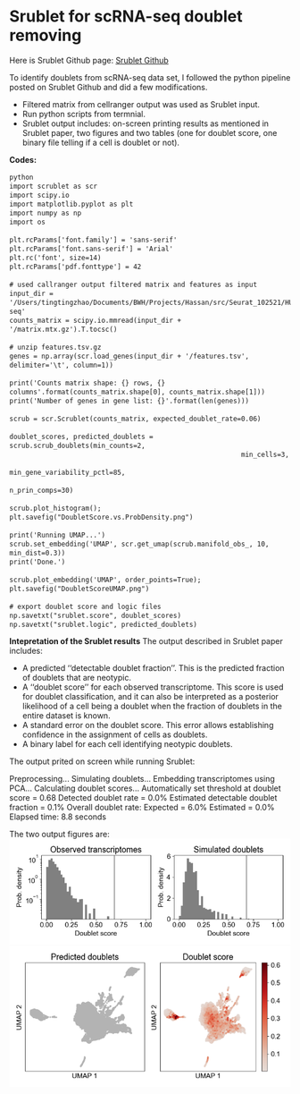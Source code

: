 # Srublet for scRNA-seq doublet removing

Here is Srublet Github page: [Srublet Github](https://github.com/swolock/scrublet)

To identify doublets from scRNA-seq data set, I followed the python pipeline posted on Srublet Github and did a few modifications. 

- Filtered matrix from cellranger output was used as Srublet input.
- Run python scripts from termnial.
- Srublet output includes: on-screen printing results as mentioned in Srublet paper, two figures and two tables (one for doublet score, one binary file telling if a cell is doublet or not).

**Codes:**
```
python
import scrublet as scr
import scipy.io
import matplotlib.pyplot as plt
import numpy as np
import os

plt.rcParams['font.family'] = 'sans-serif'
plt.rcParams['font.sans-serif'] = 'Arial'
plt.rc('font', size=14)
plt.rcParams['pdf.fonttype'] = 42

# used callranger output filtered matrix and features as input
input_dir = '/Users/tingtingzhao/Documents/BWH/Projects/Hassan/src/Seurat_102521/HUB_hassan2021_scRNA-seq'
counts_matrix = scipy.io.mmread(input_dir + '/matrix.mtx.gz').T.tocsc()

# unzip features.tsv.gz
genes = np.array(scr.load_genes(input_dir + '/features.tsv', delimiter='\t', column=1))

print('Counts matrix shape: {} rows, {} columns'.format(counts_matrix.shape[0], counts_matrix.shape[1]))
print('Number of genes in gene list: {}'.format(len(genes)))

scrub = scr.Scrublet(counts_matrix, expected_doublet_rate=0.06)

doublet_scores, predicted_doublets = scrub.scrub_doublets(min_counts=2,
                                                          min_cells=3,
                                                          min_gene_variability_pctl=85,
                                                          n_prin_comps=30)

scrub.plot_histogram();
plt.savefig("DoubletScore.vs.ProbDensity.png")

print('Running UMAP...')
scrub.set_embedding('UMAP', scr.get_umap(scrub.manifold_obs_, 10, min_dist=0.3))
print('Done.')

scrub.plot_embedding('UMAP', order_points=True);
plt.savefig("DoubletScoreUMAP.png")

# export doublet score and logic files
np.savetxt("srublet.score", doublet_scores)
np.savetxt("srublet.logic", predicted_doublets)
```
**Intepretation of the Srublet results**
The output described in Srublet paper includes:
- A predicted ‘‘detectable doublet fraction’’. This is the predicted fraction of doublets that are neotypic.
- A ‘‘doublet score’’ for each observed transcriptome. This score is used for doublet classification, and it can also be interpreted as a posterior likelihood of a cell being a doublet when the fraction of doublets in the entire dataset is known.
- A standard error on the doublet score. This error allows establishing confidence in the assignment of cells as doublets.
- A binary label for each cell identifying neotypic doublets.

The output prited on screen while running Srublet:

Preprocessing...
Simulating doublets...
Embedding transcriptomes using PCA...
Calculating doublet scores...
Automatically set threshold at doublet score = 0.68
Detected doublet rate = 0.0%
Estimated detectable doublet fraction = 0.1%
Overall doublet rate:
Expected   = 6.0%
Estimated  = 0.0%
Elapsed time: 8.8 seconds


The two output figures are:
![DoubletScore.vs.ProbDensity](DoubletScore.vs.ProbDensity.png)
![DoubletScoreUMAP](DoubletScoreUMAP.png)








